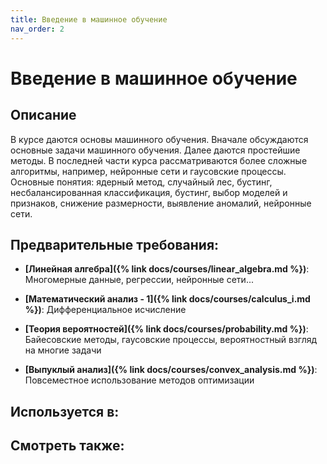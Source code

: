 ```yaml
---
title: Введение в машинное обучение
nav_order: 2
---
```


# Введение в машинное обучение


## Описание 
В курсе даются основы машинного обучения. Вначале обсуждаются основные задачи машинного обучения.
Далее даются простейшие методы. В последней части курса рассматриваются более сложные алгоритмы, 
например, нейронные сети и гаусовские процессы.
Основные понятия: ядерный метод, случайный лес, бустинг, несбалансированная классификация,
бустинг, выбор моделей и признаков, снижение размерности, выявление аномалий, нейронные сети.


## Предварительные требования:

- **[Линейная алгебра]({% link docs/courses/linear_algebra.md %})**: Многомерные данные, регрессии, нейронные сети...


- **[Математический анализ - 1]({% link docs/courses/calculus_i.md %})**: Дифференциальное исчисление


- **[Теория вероятностей]({% link docs/courses/probability.md %})**: Байесовские методы, гаусовские процессы, вероятностный взгляд на многие задачи


- **[Выпуклый анализ]({% link docs/courses/convex_analysis.md %})**: Повсеместное использование методов оптимизации



## Используется в:


## Смотреть также:
